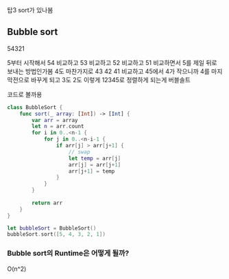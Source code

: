 탑3 sort가 있나봄

## Bubble sort

54321

5부터 시작해서 54 비교하고 53 비교하고 52 비교하고 51 비교하면서 5를 제일 뒤로 보내는 방법인가봄
4도 마찬가지로 43 42 41 비교하고 45에서 4가 작으니까 4를 마지막전으로 바꾸게 되고
3도
2도 이렇게
12345로 정렬하게 되는게 버블솔트

코드로 볼까용
```swift
class BubbleSort {
    func sort(_ array: [Int]) -> [Int] {
        var arr = array
        let n = arr.count
        for i in 0..<n-1 {
            for j in 0..<n-i-1 {
                if arr[j] > arr[j+1] {
                    // swap
                    let temp = arr[j]
                    arr[j] = arr[j+1]
                    arr[j+1] = temp
                }
            }
        }
        
        return arr
    }
}

let bubbleSort = BubbleSort()
bubbleSort.sort([5, 4, 3, 2, 1])
```

### Bubble sort의 Runtime은 어떻게 될까?
O(n^2)
